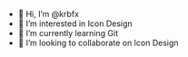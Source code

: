 - 👋 Hi, I’m @krbfx
- 👀 I’m interested in Icon Design
- 🌱 I’m currently learning Git
- 💞️ I’m looking to collaborate on Icon Design

<!---
krbfx/krbfx is a ✨ special ✨ repository because its `README.md` (this file) appears on your GitHub profile.
You can click the Preview link to take a look at your changes.
--->
